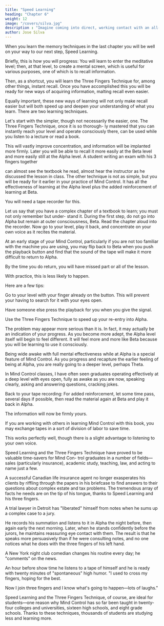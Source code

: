 ```yaml
---
title: "Speed Learning"
heading: "Chapter 6"
weight: 12
image: "/covers/silva.jpg"
description : "Imagine coming into direct, working contact with an all-pervading higher intelligence and learning in a moment of numinous joy that it is on your side"
author: Jose Silva
---
```




When you learn the memory techniques in the last chapter you will be well on your way to our next step, Speed Learning. 

Briefly, this is how you will progress: You will learn to enter the meditative level; then, at
that level, to create a mental screen, which is useful for
various purposes, one of which is to recall information.

Then, as a shortcut, you will learn the Three Fingers Technique for, among other things, instant recall. Once you have accomplished this you will be ready for new
ways of acquiring information, malting recall even
easier. 

Equally important, these new ways of learning will not only make recall easier but will both speed up
and deepen your understanding of what you learn.
There are two learning techniques. 

Let's start with the simpler, though not necessarily the easier, one.
The Three Fingers Technique, once it is so thorough-
ly mastered that you can instantly reach your level and
operate consciously there, can be used while you listen
to a lecture or read a book. 

This will vastly improve concentration, and information will be implanted more firmly. Later you will be able to recall it more easily at the Beta level and more easily still at the Alpha level. A student writing an exam with his 3 fingers together

<!-- 46
ecu
lAiurntng
I
tl -->

can almost see the textbook he read, almost hear the instructor as he discussed the lesson in class.
The other technique is not as simple, but you will be ready for it earlier in your practice of Mind Control. It
has all the effectiveness of learning at the Alpha level
plus the added reinforcement of learning at Beta. 

You will need a tape recorder for this.

Let us say that you have a complex chapter of a textbook to learn; you must not only remember but under-
stand it. During the first step, do not go into Alpha but remain at outer consciousness, Beta. Read the chapter
aloud into the recorder. Now go to your level, play it back, and concentrate on your own voice as it recites
the material.

At an early stage of your Mind Control, particularly if you are not too familiar with the machine you are
using, you may flip back to Beta when you push the playback button and find that the sound of the tape
will make it more difficult to return to Alpha. 

By the time you do return, you will have missed part or all of the lesson. 

With practice, this is less likely to happen.

Here are a few tips:

Go to your level with your finger already on the
button. This will prevent your having to search for it
with your eyes open.

Have someone else press the playback for you when you give the signal. 

Use the Three Fingers Technique to speed up your re-entry into Alpha.

The problem may appear more serious than it is. In fact, it may actually be an indication of your progress.
As you become more adept, the Alpha level itself will begin to feel different. It will feel more and more like
Beta because you will be learning to use it consciously.

Being wide awake with full mental effectiveness while at Alpha is a special feature of Mind Control.
As you progress and recapture the earlier feeling of being at Alpha, you are really going to a deeper level,
perhaps Theta. 

In Mind Control classes, I have often seen graduates operating effectively at a deep level with
eyes open, fully as awake as you are now, speaking
clearly, asking and answering questions, cracking jokes.

Back to your tape recording: For added reinforcement, let some time pass, several days if possible, then
read the material again at Beta and play it back in Alpha.

The information will now be firmly yours.

If you are working with others in learning Mind Control with this book, you may exchange tapes in a
sort of division of labor to save time. 

This works perfectly well, though there is a slight advantage to listening to your own voice.

Speed Learning and the Three Fingers Technique have proved to be valuable time-savers for Mind Con-
trol graduates in a number of fields—sales (particularly
insurance), academic study, teaching, law, and acting
to name just a few.

A successful Canadian life insurance agent no longer exasperates his clients by riffling through the papers in
his briefcase to find answers to their questions about complex estate and tax problems. The tremendous array
of facts he needs are on the tip of his tongue, thanks to Speed Learning and his three fingers.

A trial lawyer in Detroit has "liberated" himself from notes when he sums up a complex case to a jury.

He records his summation and listens to it in Alpha the night before, then again early the next morning. Later,
when he stands confidently before the jurors, he maintains reassuring eye contact with them. The result is
that he speaks more persuasively than if he were consulting notes, and no one notices what he does with the
three fingers of his left hand. 

A New York night club comedian changes his routine every day; he "comments" on the news. 

An hour before show time he listens to a tape of himself and he is
ready with twenty minutes of "spontaneous" high humor. "I used to cross my fingers, hoping for the best.

Now I join three fingers and I know what's going to happen—lots of laughs."

Speed Learning and the Three Fingers Technique, of course, are ideal for students—one reason why Mind
Control has so far been taught in twenty-four colleges and universities, sixteen high schools, and eight grade
schools. Thanks to these techniques, thousands of students are studying less and learning more.

